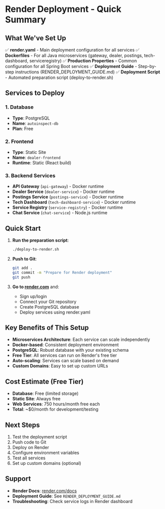 # Render Deployment - Quick Summary

## What We've Set Up

✅ **render.yaml** - Main deployment configuration for all services
✅ **Dockerfiles** - For all Java microservices (gateway, dealer, postings, tech-dashboard, serviceregistry)
✅ **Production Properties** - Common configuration for all Spring Boot services
✅ **Deployment Guide** - Step-by-step instructions (RENDER_DEPLOYMENT_GUIDE.md)
✅ **Deployment Script** - Automated preparation script (deploy-to-render.sh)

## Services to Deploy

### 1. Database

- **Type**: PostgreSQL
- **Name**: `autoinspect-db`
- **Plan**: Free

### 2. Frontend

- **Type**: Static Site
- **Name**: `dealer-frontend`
- **Runtime**: Static (React build)

### 3. Backend Services

- **API Gateway** (`api-gateway`) - Docker runtime
- **Dealer Service** (`dealer-service`) - Docker runtime
- **Postings Service** (`postings-service`) - Docker runtime
- **Tech Dashboard** (`tech-dashboard-service`) - Docker runtime
- **Service Registry** (`service-registry`) - Docker runtime
- **Chat Service** (`chat-service`) - Node.js runtime

## Quick Start

1. **Run the preparation script**:

   ```bash
   ./deploy-to-render.sh
   ```

2. **Push to Git**:

   ```bash
   git add .
   git commit -m "Prepare for Render deployment"
   git push
   ```

3. **Go to [render.com](https://render.com)** and:
   - Sign up/login
   - Connect your Git repository
   - Create PostgreSQL database
   - Deploy services using render.yaml

## Key Benefits of This Setup

- **Microservices Architecture**: Each service can scale independently
- **Docker-based**: Consistent deployment environment
- **PostgreSQL**: Robust database with your existing schema
- **Free Tier**: All services can run on Render's free tier
- **Auto-scaling**: Services can scale based on demand
- **Custom Domains**: Easy to set up custom URLs

## Cost Estimate (Free Tier)

- **Database**: Free (limited storage)
- **Static Site**: Always free
- **Web Services**: 750 hours/month free each
- **Total**: ~$0/month for development/testing

## Next Steps

1. Test the deployment script
2. Push code to Git
3. Deploy on Render
4. Configure environment variables
5. Test all services
6. Set up custom domains (optional)

## Support

- **Render Docs**: [render.com/docs](https://render.com/docs)
- **Deployment Guide**: See `RENDER_DEPLOYMENT_GUIDE.md`
- **Troubleshooting**: Check service logs in Render dashboard
